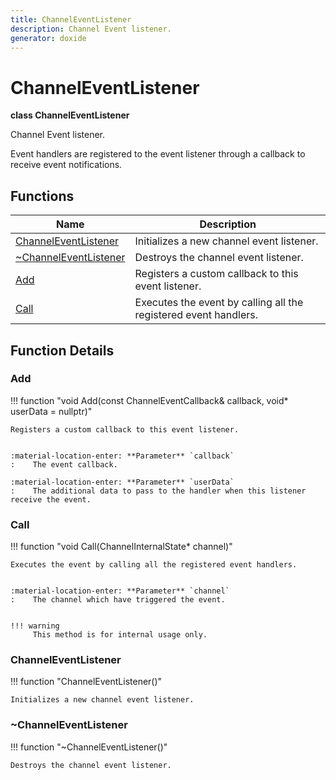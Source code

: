 ```yaml
---
title: ChannelEventListener
description: Channel Event listener.
generator: doxide
---
```



# ChannelEventListener

**class  ChannelEventListener**


Channel Event listener.

Event handlers are registered to the event listener through a callback to receive
event notifications.


    


## Functions

| Name | Description |
| ---- | ----------- |
| [ChannelEventListener](#ChannelEventListener) | Initializes a new channel event listener.  |
| [~ChannelEventListener](#_u007eChannelEventListener) | Destroys the channel event listener.  |
| [Add](#Add) | Registers a custom callback to this event listener. |
| [Call](#Call) | Executes the event by calling all the registered event handlers. |

## Function Details

### Add<a name="Add"></a>
!!! function "void Add(const ChannelEventCallback&amp; callback, void&#42; userData = nullptr)"

    
    Registers a custom callback to this event listener.
    
    
    :material-location-enter: **Parameter** `callback`
    :    The event callback.
        
    :material-location-enter: **Parameter** `userData`
    :    The additional data to pass to the handler when this listener receive the event.
                
    

### Call<a name="Call"></a>
!!! function "void Call(ChannelInternalState&#42; channel)"

    
    Executes the event by calling all the registered event handlers.
    
    
    :material-location-enter: **Parameter** `channel`
    :    The channel which have triggered the event.
    
    
    !!! warning
         This method is for internal usage only.
                
    

### ChannelEventListener<a name="ChannelEventListener"></a>
!!! function "ChannelEventListener()"

    
    Initializes a new channel event listener.
             
    
    
    

### ~ChannelEventListener<a name="_u007eChannelEventListener"></a>
!!! function "~ChannelEventListener()"

    
    Destroys the channel event listener.
             
    
    
    

